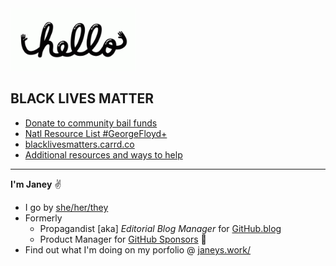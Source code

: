 <img src="https://github.com/jjjaney/jjjaney/blob/master/hello.gif" alt="hey" width="200"/>

## BLACK LIVES MATTER
- [Donate to community bail funds](https://www.communityjusticeexchange.org/nbfn-directory)
- [Natl Resource List #GeorgeFloyd+](https://docs.google.com/document/u/1/d/1CjZMORRVuv-I-qo4B0YfmOTqIOa3GUS207t5iuLZmyA/mobilebasic?fbclid=IwAR04u9yYwfIy5pl28v6_YPYKDvW3eN3X77TNb77b2sV9jqwSY74oMEhYMzE)
- [blacklivesmatters.carrd.co](https://blacklivesmatters.carrd.co/)
- [Additional resources and ways to help](https://nymag.com/strategist/article/where-to-donate-for-black-lives-matter.html)

***

**I'm Janey** :v:

* I go by [she/her/they](https://pronoun.is/she/her?or=they)
* Formerly
  * Propagandist [aka] *Editorial Blog Manager* for [GitHub.blog](https://github.blog/)
  * Product Manager for [GitHub Sponsors](https://github.com/sponsors) :sparkling_heart:
* Find out what I'm doing on my porfolio @ [janeys.work/](https://janeys.work/)


